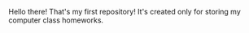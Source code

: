 Hello there! That's my first repository! It's created only for storing my computer class homeworks.
